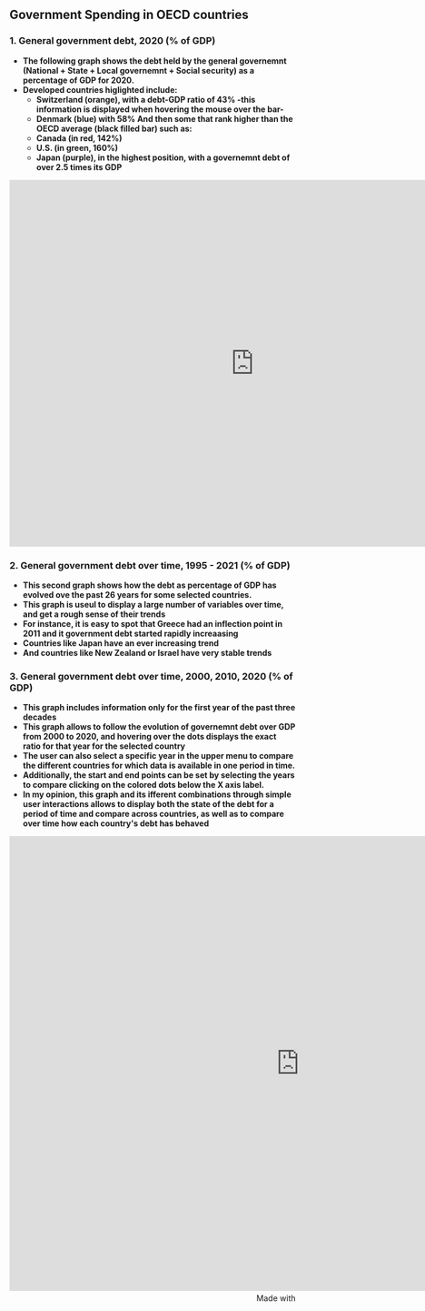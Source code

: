 ## Government Spending in OECD countries
### 1. General government debt, 2020 (% of GDP)
- **The following graph shows the debt held by the general governemnt (National + State + Local governemnt + Social security) as a percentage of GDP for 2020.**  
- **Developed countries higlighted include:**
  - **Switzerland (orange), with a debt-GDP ratio of 43% -this information is displayed when hovering the mouse over the bar-** 
  - **Denmark (blue) with 58% 
  And then some that rank higher than the OECD average (black filled bar) such as:**
  - **Canada (in red, 142%)**
  - **U.S. (in green, 160%)**
  - **Japan (purple), in the highest position, with a governemnt debt of over 2.5 times its GDP**

<div style="text-align: center;">
<iframe src="https://data.oecd.org/chart/6Sk6" width="860" height="645" style="border: 0" mozallowfullscreen="true" webkitallowfullscreen="true" allowfullscreen="true"><a href="https://data.oecd.org/chart/6Sk6" target="_blank">OECD Chart: General government debt, Total, % of GDP, Annual, 2020</a></iframe>
</div>


### 2. General government debt over time, 1995 - 2021 (% of GDP)
- **This second graph shows how the debt as percentage of GDP has evolved ove the past 26 years for some selected countries.**
- **This graph is useul to display a large number of variables over time, and get a rough sense of their trends**
- **For instance, it is easy to spot that Greece had an inflection point in 2011 and it government debt started rapidly increaasing**
- **Countries like Japan have an ever increasing trend**
- **And countries like  New Zealand or Israel have very stable trends**
<div style="text-align: center;" class="flourish-embed flourish-chart" data-src="visualisation/11723794"><script src="https://public.flourish.studio/resources/embed.js"></script></div>


### 3. General government debt over time, 2000, 2010, 2020 (% of GDP)
- **This graph includes information only for the first year of the past three decades**
- **This graph allows to follow the evolution of governemnt debt over GDP from 2000 to 2020, and hovering over the dots displays the exact ratio for that year for the selected country**
- **The user can also select a specific year in the upper menu to compare the different countries for which data is available in one period in time.**
- **Additionally, the start and end points can be set by selecting the years to compare clicking on the colored dots below the X axis label.**
- **In my opinion, this graph and its ifferent combinations through simple user interactions allows to display both the state of the debt for a period of time and compare across countries, as well as to compare over time how each country's debt has behaved**

<iframe src='https://flo.uri.sh/visualisation/11724190/embed' title='Interactive or visual content' class='flourish-embed-iframe' frameborder='0' scrolling='no' style='width:1020px;height:800px;' sandbox='allow-same-origin allow-forms allow-scripts allow-downloads allow-popups allow-popups-to-escape-sandbox allow-top-navigation-by-user-activation'></iframe><div style='width:100%!;margin-top:4px!important;text-align:right!important;'><a class='flourish-credit' href='https://public.flourish.studio/visualisation/11724190/?utm_source=embed&utm_campaign=visualisation/11724190' target='_top' style='text-decoration:none!important'><img alt='Made with Flourish' src='https://public.flourish.studio/resources/made_with_flourish.svg' style='width:105px!important;height:16px!important;border:none!important;margin:0!important;'> </a></div>
